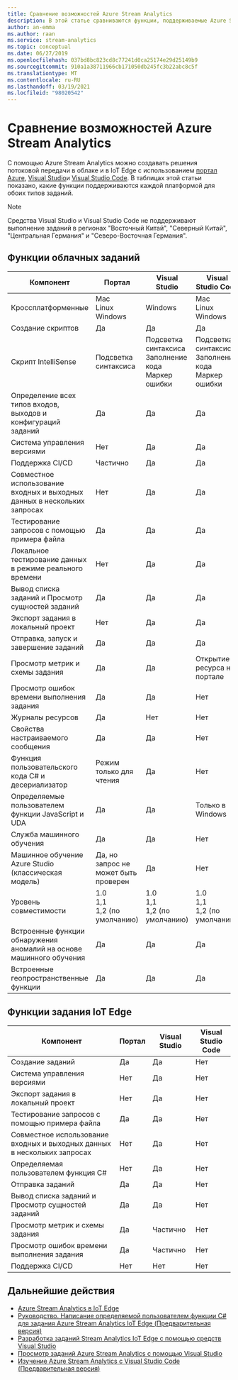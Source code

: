 ```yaml
---
title: Сравнение возможностей Azure Stream Analytics
description: В этой статье сравниваются функции, поддерживаемые Azure Stream Analytics облачных и IoT Edgeных заданий в портал Azure, Visual Studio и Visual Studio Code.
author: an-emma
ms.author: raan
ms.service: stream-analytics
ms.topic: conceptual
ms.date: 06/27/2019
ms.openlocfilehash: 037bd8bc823cd8c77241d0ca25174e29d25149b9
ms.sourcegitcommit: 910a1a38711966cb171050db245fc3b22abc8c5f
ms.translationtype: MT
ms.contentlocale: ru-RU
ms.lasthandoff: 03/19/2021
ms.locfileid: "98020542"
---
```

# <a name="azure-stream-analytics-feature-comparison"></a>Сравнение возможностей Azure Stream Analytics

С помощью Azure Stream Analytics можно создавать решения потоковой передачи в облаке и в IoT Edge с использованием [портал Azure](stream-analytics-quick-create-portal.md), [Visual Studio](stream-analytics-quick-create-vs.md)и [Visual Studio Code](quick-create-visual-studio-code.md). В таблицах этой статьи показано, какие функции поддерживаются каждой платформой для обоих типов заданий.

> [!NOTE]
> Средства Visual Studio и Visual Studio Code не поддерживают выполнение заданий в регионах "Восточный Китай", "Северный Китай", "Центральная Германия" и "Северо-Восточная Германия".

## <a name="cloud-job-features"></a>Функции облачных заданий


|Компонент  |Портал  |Visual Studio  |Visual Studio Code  |
|---------|---------|---------|---------|
|Кроссплатформенные     |Mac</br>Linux</br>Windows         |Windows        |Mac</br>Linux</br>Windows          |
|Создание скриптов     |Да         |Да         |Да         |
|Скрипт IntelliSense     |Подсветка синтаксиса         |Подсветка синтаксиса</br>Заполнение кода</br>Маркер ошибки         |Подсветка синтаксиса</br>Заполнение кода</br>Маркер ошибки         |
|Определение всех типов входов, выходов и конфигураций заданий     |Да         |Да         |Да         |
|Система управления версиями     |Нет         |Да         |Да         |
|Поддержка CI/CD     |Частично         |Да         |Да         |
|Совместное использование входных и выходных данных в нескольких запросах     |Нет         |Да         |Да         |
|Тестирование запросов с помощью примера файла     |Да         |Да        |Да         |
|Локальное тестирование данных в режиме реального времени     |Нет         |Да       |Да      |
|Вывод списка заданий и Просмотр сущностей заданий     |Да         |Да        |Да         |
|Экспорт задания в локальный проект     |Нет         |Да         |Да         |
|Отправка, запуск и завершение заданий     |Да         |Да         |Да         |
|Просмотр метрик и схемы задания     |Да         |Да         |Открытие ресурса на портале         |
|Просмотр ошибок времени выполнения задания     |Да         |Да         |Нет         |
|Журналы ресурсов     |Да         |Нет         |Нет         |
|Свойства настраиваемого сообщения     |Да         |Да         |Нет       |
|Функция пользовательского кода C# и десериализатор|Режим только для чтения|Да|Нет|
|Определяемые пользователем функции JavaScript и UDA     |Да         |Да         |Только в Windows         |
|Служба машинного обучения     |Да        |Да         |Нет         |
|Машинное обучение Azure Studio (классическая модель)|Да, но запрос не может быть проверен        |Да |Нет         |
|Уровень совместимости     |1.0</br>1,1</br>1,2 (по умолчанию)         |1.0</br>1,1</br>1,2 (по умолчанию)           |1.0</br>1,1</br>1,2 (по умолчанию)           |
|Встроенные функции обнаружения аномалий на основе машинного обучения     |Да         |Да         |Да         |
|Встроенные геопространственные функции     |Да         |Да         |Да         |



## <a name="iot-edge-job-features"></a>Функции задания IoT Edge

|Компонент  |Портал  |Visual Studio  |Visual Studio Code  |
|---------|---------|---------|---------|
|Создание заданий     |Да         |Да         |Нет         |
|Система управления версиями     |Нет         |Да         |Нет         |
|Экспорт задания в локальный проект     |Нет         |Да         |Нет         |
|Тестирование запросов с помощью примера файла     |Да         |Да         |Нет         |
|Совместное использование входных и выходных данных в нескольких запросах     |Нет         |Да         |Нет         |
|Определяемая пользователем функция C#     |Нет         |Да         |Нет         |
|Отправка заданий     |Да         |Да         |Нет         |
|Вывод списка заданий и Просмотр сущностей заданий     |Да         |Да         |Нет         |
|Просмотр метрик и схемы задания     |Да         |Частично         |Нет         |
|Просмотр ошибок времени выполнения задания     |Да         |Частично         |Нет         |
|Поддержка CI/CD     |Нет         |Нет         |Нет         |


## <a name="next-steps"></a>Дальнейшие действия

* [Azure Stream Analytics в IoT Edge](stream-analytics-edge.md)
* [Руководство. Написание определяемой пользователем функции C# для задания Azure Stream Analytics IoT Edge (Предварительная версия)](stream-analytics-edge-csharp-udf.md)
* [Разработка заданий Stream Analytics IoT Edge с помощью средств Visual Studio](stream-analytics-tools-for-visual-studio-edge-jobs.md)
* [Просмотр заданий Azure Stream Analytics с помощью Visual Studio](stream-analytics-vs-tools.md)
* [Изучение Azure Stream Analytics с Visual Studio Code (Предварительная версия)](visual-studio-code-explore-jobs.md)


